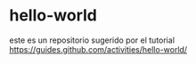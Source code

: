 # hello-world
este es un repositorio sugerido por el tutorial https://guides.github.com/activities/hello-world/
